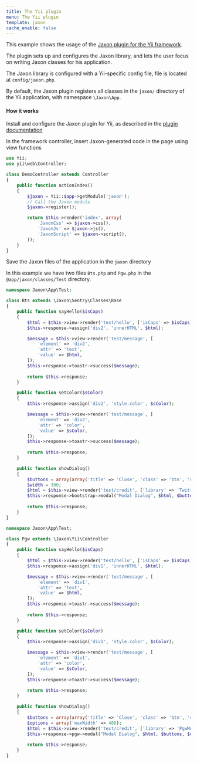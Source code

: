 ```yaml
---
title: The Yii plugin
menu: The Yii plugin
template: jaxon
cache_enable: false
---
```


This example shows the usage of the [Jaxon plugin for the Yii framework](https://github.com/jaxon-php/jaxon-yii?target=_blank).

The plugin sets up and configures the Jaxon library, and lets the user focus on writing Jaxon classes for his application.

The Jaxon library is configured with a Yii-specific config file, file is located at `config/jaxon.php`.

By default, the Jaxon plugin registers all classes in the `jaxon/` directory of the Yii application, with namespace `\Jaxon\App`.

#### How it works

Install and configure the Jaxon plugin for Yii, as described in the [plugin documentation](https://github.com/jaxon-php/jaxon-yii?target=_blank)

In the framework controller, insert Jaxon-generated code in the page using view functions

```php
use Yii;
use yii\web\Controller;

class DemoController extends Controller
{
    public function actionIndex()
    {
        $jaxon = Yii::$app->getModule('jaxon');
        // Call the Jaxon module
        $jaxon->register();

        return $this->render('index', array(
            'JaxonCss' => $jaxon->css(),
            'JaxonJs' => $jaxon->js(),
            'JaxonScript' => $jaxon->script(),
        ));
    }
}
```

Save the Jaxon files of  the application in the `jaxon` directory

In this example we have two files `Bts.php` and `Pgw.php` in the `@app/jaxon/classes/Test` directory.

```php
namespace Jaxon\App\Test;

class Bts extends \Jaxon\Sentry\Classes\Base
{
    public function sayHello($isCaps)
    {
        $html = $this->view->render('test/hello', ['isCaps' => $isCaps]);
        $this->response->assign('div2', 'innerHTML', $html);

        $message = $this->view->render('test/message', [
            'element' => 'div2',
            'attr' => 'text',
            'value' => $html,
        ]);
        $this->response->toastr->success($message);
    
        return $this->response;
    }

    public function setColor($sColor)
    {
        $this->response->assign('div2', 'style.color', $sColor);

        $message = $this->view->render('test/message', [
            'element' => 'div2',
            'attr' => 'color',
            'value' => $sColor,
        ]);
        $this->response->toastr->success($message);
    
        return $this->response;
    }

    public function showDialog()
    {
        $buttons = array(array('title' => 'Close', 'class' => 'btn', 'click' => 'close'));
        $width = 300;
        $html = $this->view->render('test/credit', ['library' => 'Twitter Bootstrap']);
        $this->response->bootstrap->modal("Modal Dialog", $html, $buttons, $width);
    
        return $this->response;
    }
}
```

```php
namespace Jaxon\App\Test;

class Pgw extends \Jaxon\Yii\Controller
{
    public function sayHello($isCaps)
    {
        $html = $this->view->render('test/hello', ['isCaps' => $isCaps]);
        $this->response->assign('div1', 'innerHTML', $html);

        $message = $this->view->render('test/message', [
            'element' => 'div1',
            'attr' => 'text',
            'value' => $html,
        ]);
        $this->response->toastr->success($message);
    
        return $this->response;
    }

    public function setColor($sColor)
    {
        $this->response->assign('div1', 'style.color', $sColor);

        $message = $this->view->render('test/message', [
            'element' => 'div1',
            'attr' => 'color',
            'value' => $sColor,
        ]);
        $this->response->toastr->success($message);
    
        return $this->response;
    }

    public function showDialog()
    {
        $buttons = array(array('title' => 'Close', 'class' => 'btn', 'click' => 'close'));
        $options = array('maxWidth' => 400);
        $html = $this->view->render('test/credit', ['library' => 'PgwModal']);
        $this->response->pgw->modal("Modal Dialog", $html, $buttons, $options);
    
        return $this->response;
    }
}
```
